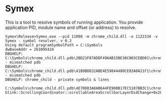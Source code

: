 # Symex

This is a tool to resolve symbols of running application. You provide
application PID, module name and offset (or address) to resolve. 

```
Symex\Release>Symex.exe --pid 11008 -m chrome_child.dll -o 1122334 -v
Symex - symbol resolver, v 0.3
Using default programSymbolPath = C:\Symbols
dwBaseAddr = 261095424
DBGHELP: C:\Symbols\chrome_child.dll.pdb\2BD21F87ADDF496AB15BE30C003CEBD01\chrome_child.dll.pdb - mismatched pdb
DBGHELP: C:\Symbols\chrome_child.dll.pdb\41B9BDD32ABE4E59844480CE83A0A21F1\chrome_child.dll.pdb - mismatched pdb
DBGHELP: chrome_child - private symbols & lines
        C:\Symbols\chrome_child.dll.pdb\4E70D83A8AB644FE908B17EC5187BB3C1\chrome_child.dll.pdb
blink::ScrollingCoordinator::scrollableAreaScrollbarLayerDidChange+0x262
```
